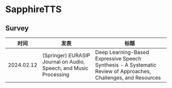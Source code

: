 # SapphireTTS

## Survey

|时间|发表|标题|
|:-:|---|---|
|2024.02.12|(Springer) EURASIP Journal on Audio, Speech, and Music Processing|Deep Learning-Based Expressive Speech Synthesis - A Systematic Review of Approaches, Challenges, and Resources|